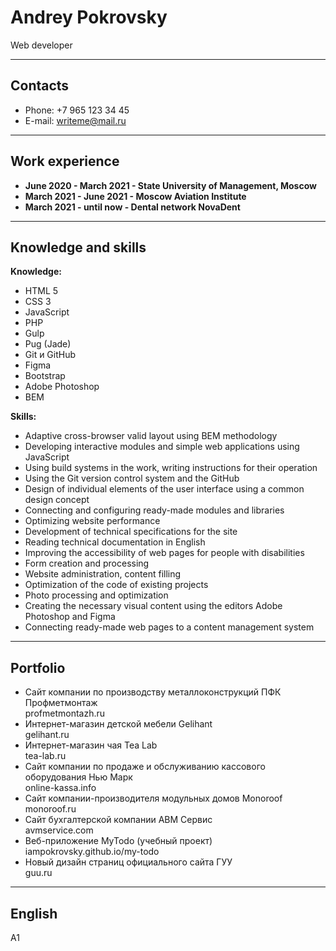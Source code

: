 # Andrey Pokrovsky
Web developer

___
## Contacts
* Phone: +7 965 123 34 45
* E-mail: writeme@mail.ru

___
## Work experience
- **June 2020 - March 2021 - State University of Management, Moscow**
- **March 2021 - June 2021 - Moscow Aviation Institute**
- **March 2021 - until now - Dental network NovaDent**

___
## Knowledge and skills

**Knowledge:**
- HTML 5
- CSS 3
- JavaScript
- PHP
- Gulp
- Pug (Jade)
- Git и GitHub
- Figma
- Bootstrap
- Adobe Photoshop
- BEM
 
**Skills:**
- Adaptive cross-browser valid layout using BEM methodology
- Developing interactive modules and simple web applications using JavaScript
- Using build systems in the work, writing instructions for their operation
- Using the Git version control system and the GitHub
- Design of individual elements of the user interface using a common design concept
- Connecting and configuring ready-made modules and libraries
- Optimizing website performance
- Development of technical specifications for the site
- Reading technical documentation in English
- Improving the accessibility of web pages for people with disabilities
- Form creation and processing
- Website administration, content filling
- Optimization of the code of existing projects
- Photo processing and optimization
- Creating the necessary visual content using the editors Adobe Photoshop and Figma
- Connecting ready-made web pages to a content management system

___
## Portfolio
- Сайт компании по производству металлоконструкций ПФК Профметмонтаж  
profmetmontazh.ru
- Интернет-магазин детской мебели Gelihant  
gelihant.ru
- Интернет-магазин чая Tea Lab  
tea-lab.ru
- Сайт компании по продаже и обслуживанию кассового оборудования Нью Марк  
online-kassa.info
- Сайт компании-производителя модульных домов Monoroof  
monoroof.ru
- Сайт бухгалтерской компании АВМ Сервис  
avmservice.com
- Веб-приложение MyTodo (учебный проект)  
iampokrovsky.github.io/my-todo
- Новый дизайн страниц официального сайта ГУУ  
guu.ru

___
## English
A1